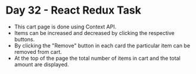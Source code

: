 <h1>Day 32 - React Redux Task</h1>
<ul>
  <li>This cart page is done using Context API.</li>
  <li>Items can be increased and decreased by clicking the respective buttons.</li>
  <li>By clicking the "Remove" button in each card the particular item can be removed from cart.</li>
  <li>At the top of the page the total number of items in cart and the total amount are displayed.</li>
</ul>
